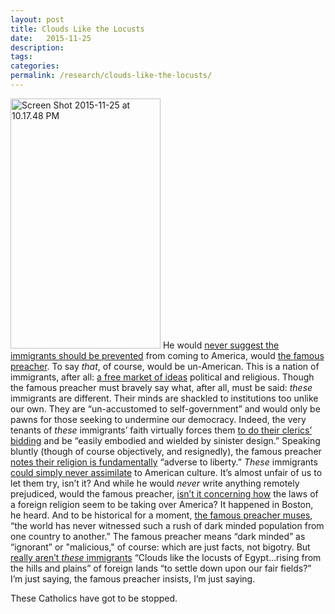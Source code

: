 ```yaml
---
layout: post
title: Clouds Like the Locusts
date:   2015-11-25
description: 
tags: 
categories: 
permalink: /research/clouds-like-the-locusts/
---
```


<a href="https://archive.org/stream/pleaforwest00beec#page/72/mode/2up"><img class="alignright wp-image-1383 size-medium" src="http://ryancordell.org/the-stuff/uploads/2015/11/Screen-Shot-2015-11-25-at-10.17.48-PM-180x300.png" alt="Screen Shot 2015-11-25 at 10.17.48 PM" width="240" height="400" /></a> He would <a href="https://archive.org/stream/pleaforwest00beec#page/62/mode/2up">never suggest the immigrants should be prevented</a> from coming to America, would <a href="http://www.pbs.org/godinamerica/people/lyman-beecher.html">the famous preacher</a>. To say <em>that</em>, of course, would be un-American. This is a nation of immigrants, after all: <a href="https://archive.org/stream/pleaforwest00beec#page/64/mode/2up">a free market of ideas</a> political and religious. Though the famous preacher must bravely say what, after all, must be said: <em>these</em> immigrants are different. Their minds are shackled to institutions too unlike our own. They are “un-accustomed to self-government” and would only be pawns for those seeking to undermine our democracy. Indeed, the very tenants of <em>these</em> immigrants’ faith virtually forces them <a href="https://archive.org/stream/pleaforwest00beec#page/50/mode/2up">to do their clerics’ bidding</a> and be “easily embodied and wielded by sinister design.” Speaking bluntly (though of course objectively, and resignedly), the famous preacher <a href="https://archive.org/stream/pleaforwest00beec#page/60/mode/2up">notes their religion is fundamentally</a> “adverse to liberty.” <em>These</em> immigrants <a href="https://archive.org/stream/pleaforwest00beec#page/126/mode/2up">could simply never assimilate</a> to American culture. It’s almost unfair of us to let them try, isn’t it? And while he would <em>never</em> write anything remotely prejudiced, would the famous preacher, <a href="https://archive.org/stream/pleaforwest00beec#page/94/mode/2up">isn’t it concerning how</a> the laws of a foreign religion seem to be taking over America? It happened in Boston, he heard. And to be historical for a moment, <a href="https://archive.org/stream/pleaforwest00beec#page/72/mode/2up">the famous preacher muses</a>, “the world has never witnessed such a rush of dark minded population from one country to another.” The famous preacher means “dark minded” as “ignorant” or "malicious," of course: which are just facts, not bigotry. But <a href="https://archive.org/stream/pleaforwest00beec#page/72/mode/2up">really aren’t <em>these</em> immigrants</a> “Clouds like the locusts of Egypt…rising from the hills and plains” of foreign lands “to settle down upon our fair fields?” I’m just saying, the famous preacher insists, I’m just saying.

These Catholics have got to be stopped.